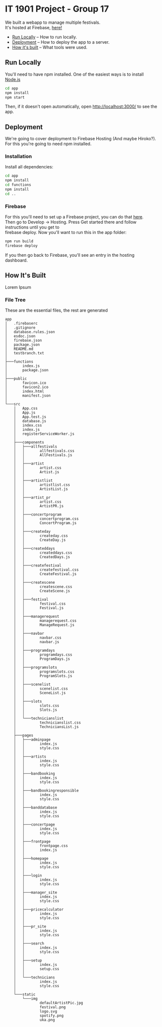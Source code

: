 # IT 1901 Project - Group 17
 
We built a webapp to manage multiple festivals. <br>
It's hosted at Firebase, [here!](https://festival-180609.firebaseapp.com/)
 
* [Run Locally](#run-locally) – How to run locally. 
* [Deployment](#deployment) – How to deploy the app to a server.
* [How it's built](#) – What tools were used.
 
## Run Locally
You'll need to have npm installed. One of the easiest ways is to
install [Node.js](https://nodejs.org/en/)
 
```sh
cd app
npm install
npm start
```
 
Then, if it doesn't open automatically, open [http://localhost:3000/](http://localhost:3000/) to see the app.<br>
 
## Deployment

We're going to cover deployment to Firebase Hosting (And maybe Hiroko?).
For this you're going to need npm installed. 
 
### Installation
 
Install all dependencies:
 
```sh
cd app
npm install
cd functions
npm install
cd ..
```
 
### Firebase

For this you'll need to set up a Firebase project, you can do that [here](console.firebase.google.com). <br>
Then go to Develop -> Hosting. Press Get started there and follow instructions until you get to <br>
firebase deploy. Now you'll want to run this in the app folder:

 
```sh
npm run build
firebase deploy
```

If you then go back to Firebase, you'll see an entry in the hosting dashboard. 
 
## How It's Built

Lorem Ipsum

### File Tree

These are the essential files, the rest are generated
 
```
app
│   .firebaserc
│   .gitignore
│   database.rules.json
│   esdoc.json
│   firebase.json
│   package.json
│   README.md
│   testbranch.txt
│
├───functions
│       index.js
│       package.json
│
├───public
│       favicon.ico
│       favicon2.ico
│       index.html
│       manifest.json
│
└───src
    │   App.css
    │   App.js
    │   App.test.js
    │   database.js
    │   index.css
    │   index.js
    │   registerServiceWorker.js
    │
    ├───components
    │   ├───allfestivals
    │   │       allfestivals.css
    │   │       AllFestivals.js
    │   │
    │   ├───artist
    │   │       artist.css
    │   │       Artist.js
    │   │
    │   ├───artistlist
    │   │       artistlist.css
    │   │       ArtistList.js
    │   │
    │   ├───artist_pr
    │   │       artist.css
    │   │       ArtistPR.js
    │   │
    │   ├───concertprogram
    │   │       concertprogram.css
    │   │       ConcertProgram.js
    │   │
    │   ├───createday
    │   │       createday.css
    │   │       CreateDay.js
    │   │
    │   ├───createddays
    │   │       createddays.css
    │   │       CreatedDays.js
    │   │
    │   ├───createfestival
    │   │       createfestival.css
    │   │       CreateFestival.js
    │   │
    │   ├───createscene
    │   │       createscene.css
    │   │       CreateScene.js
    │   │
    │   ├───festival
    │   │       festival.css
    │   │       Festival.js
    │   │
    │   ├───managerequest
    │   │       managerequest.css
    │   │       ManageRequest.js
    │   │
    │   ├───navbar
    │   │       navbar.css
    │   │       navbar.js
    │   │
    │   ├───programdays
    │   │       programdays.css
    │   │       ProgramDays.js
    │   │
    │   ├───programslots
    │   │       programslots.css
    │   │       ProgramSlots.js
    │   │
    │   ├───scenelist
    │   │       scenelist.css
    │   │       SceneList.js
    │   │
    │   ├───slots
    │   │       slots.css
    │   │       Slots.js
    │   │
    │   └───technicianslist
    │           technicianslist.css
    │           TechniciansList.js
    │
    ├───pages
    │   ├───adminpage
    │   │       index.js
    │   │       style.css
    │   │
    │   ├───artists
    │   │       index.js
    │   │       style.css
    │   │
    │   ├───bandbooking
    │   │       index.js
    │   │       style.css
    │   │
    │   ├───bandbookingresponsible
    │   │       index.js
    │   │       style.css
    │   │
    │   ├───banddatabase
    │   │       index.js
    │   │       style.css
    │   │
    │   ├───concertpage
    │   │       index.js
    │   │       style.css
    │   │
    │   ├───frontpage
    │   │       frontpage.css
    │   │       index.js
    │   │
    │   ├───homepage
    │   │       index.js
    │   │       style.css
    │   │
    │   ├───login
    │   │       index.js
    │   │       style.css
    │   │
    │   ├───manager_site
    │   │       index.js
    │   │       style.css
    │   │
    │   ├───pricecalculator
    │   │       index.js
    │   │       style.css
    │   │
    │   ├───pr_site
    │   │       index.js
    │   │       style.css
    │   │
    │   ├───search
    │   │       index.js
    │   │       style.css
    │   │
    │   ├───setup
    │   │       index.js
    │   │       setup.css
    │   │
    │   └───technicians
    │           index.js
    │           style.css
    │
    └───static
        └───img
                defaultArtistPic.jpg
                festival.png
                logo.svg
                spotify.png
                uka.png
```